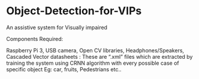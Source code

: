 # Object-Detection-for-VIPs
An assistive system for Visually impaired

Components Required:

Raspberry Pi 3,
USB camera,
Open CV libraries,
Headphones/Speakers,
Cascaded Vector datasheets : These are “.xml” files which are extracted by training the system using CRNN algorithm with every possible case of specific object  Eg: car, fruits, Pedestrians etc..
